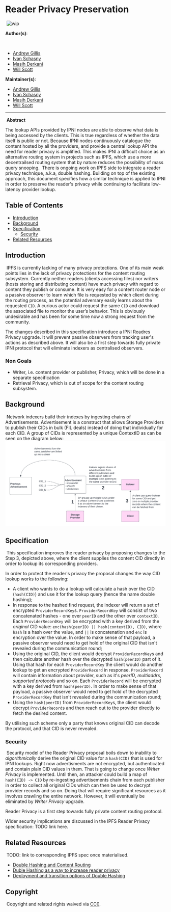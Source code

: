 # Reader Privacy Preservation
​
![wip](https://img.shields.io/badge/status-wip-orange.svg?style=flat-square)
​

**Author(s)**:
<!-- keep names alphabetically sorted -->
​
- [Andrew Gillis](https://github.com/gammazero)
- [Ivan Schasny](https://github.com/ischasny)
- [Masih Derkani](https://github.com/masih)
- [Will Scott](https://github.com/willscott)
​

**Maintainer(s)**:
​
- [Andrew Gillis](https://github.com/gammazero)
- [Ivan Schasny](https://github.com/ischasny)
- [Masih Derkani](https://github.com/masih)
- [Will Scott](https://github.com/willscott)
​
* * *
​
**Abstract**

The lookup APIs provided by IPNI nodes are able to observe what data is being accessed by the clients.
This is true regardless of whether the data itself is public or not. Because IPNI nodes continuously
catalogue the content hosted by all the providers, and provide a central lookup API the need for
reader privacy is amplified. This makes IPNI a difficult choice as an alternative routing system in
projects such as IPFS, which use a more decentrailsed routing system that by nature reduces the
possibility of mass query snooping.
​
There is ongoing work on IPFS side to integrate a reader privacy technique, a.k.a, double hashing.
Building on top of the existing approach, this document specifies how a similar technique is applied
to IPNI in order to preserve the reader's privacy while continuing to facilitate low-latency
provider lookup.
​
## Table of Contents

- [Introduction](#introduction)
- [Background](#background)
- [Specification](#specification)
    - [Security](#security)
- [Related Resources](#related-resources)
​
## Introduction
​
IPFS is currently lacking of many privacy protections. One of its main weak points lies in the lack 
of privacy protections for the content routing subsystem. Currently neither readers (clients accessing files) 
nor writers (hosts storing and distributing content) have much privacy with regard to content they publish or 
consume. It is very easy for a content router node or a passive observer to learn which file is requested by 
which client during the routing process, as the potential adversary easily learns about the requested `CID`. 
A curious actor could request the same `CID` and download the associated file to monitor the user’s behavior. 
This is obviously undesirable and has been for some time now a strong request from the community.

The changes described in this specification introduce a IPNI Readres Privacy upgrade. It will prevent 
passive observers from tracking user's actions as described above. It will also be a first step towards
fully private IPNI protocol that will eliminate indexers as centralised observers.  

### Non Goals

* Writer, i.e. content provider or publisher, Privacy, which will be done in a separate specification
* Retrieval Privacy, which is out of scope for the content routing subsystem.
​
## Background
​
Network indexers build their indexes by ingesting chains of Advertisements. Advertisement is a
construct that allows Storage Providers to publish their CIDs in bulk (FIL deals) instead of doing
that individually for each CID. A group of CIDs is represented by a unique ContextID as can be seen
on the diagram below:
​
![Index building flow](resources/readers-privacy-1.png)

## Specification
​
This specification improves the reader privacy by proposing changes to the Step 3, depicted above, where the client supplies the content CID directly in order to lookup its corresponding providers.

In order to protect the reader's privacy the proposal changes the way CID lookup works to the following:

* A client who wants to do a lookup will calculate a hash over the CID (`hash(CID)`) and use it for the
lookup query (hence the name double hashing);
* In response to the hashed find request, the indexer will return a set of encrypted `ProviderRecordKey`s. 
`ProviderRecordKey` will consist of two concatenated hashes - one over `peerID` and the other over `contextID`. 
Each `ProviderRecordKey` will be encrypted with a key derived from the *original* CID value: 
`enc(hash(peerID) || hash(contextID), CID)`, where `hash` is a hash over the value, and `||` is concatenation 
and `enc` is encryption over the value. In order to make sense of that payload, a passive observer would need 
to get hold of the original CID that isn't revealed during the communication round;
* Using the original CID, the client would decrypt `ProviderRecordKey`s and then calculate another hash
over the decrypted `hash(peerID)` part of it. Using that hash for each `ProviderRecordKey` the client would do another lookup 
to get an encrypted `ProviderRecord` in response. `ProviderRecord` will contain information about provider, 
such as it's *peerID*, *multiaddrs*, *supported protocols* and so on. Each `ProviderRecord` will be encrypted 
with a key derived from `hash(peerID)`. In order to make sense of that payload, a passive observer would need to 
get hold of the decrypted `ProviderRecordKey` that isn't revealed during the communication round;
* Using the `hash(peerID)` from `ProviderRecordKey`s, the client would decrypt `ProviderRecord`s and then reach out to the 
provider directly to fetch the desired content. 

By utilising such scheme only a party that knows original CID can decode the protocol,
and that CID is never revealed. 

### Security
​
Security model of the Reader Privacy proposal boils down to inability to *algorithmically* derive the original CID value for a 
`hash(CID)` that is used for IPNI lookups. Right now advertisments are not encrypted, but authenticated and contain plain CID values in them. 
That is going to change once *Writer Privacy* is implemented. Until then, an attacker could build a map of `hash(CID) -> CID` 
by re-ingesting advertisements chain from each publisher in order to collect all original CIDs which can then be used to decrypt provider records and so on. 
Doing that will require significant resources as it involves crawling the entire network. However, it will eventually be eliminated by *Writer Privacy* upgrade.

Reader Privacy is a first step towards fully private content routing protocol. 

Wider security implications are discussed in the IPFS Reader Privacy specification: TODO link here.
​
## Related Resources
​
TODO: link to corresponding IPFS spec once materialised.
​
* [Double Hashing and Content Routing](https://youtu.be/ZPIDU1-JnVc)
* [Duble Hashing as a way to increase reader privacy](https://youtu.be/VBlx-VvIZqU)
* [Deployment and transition options of Double Hashing](https://youtu.be/m-6_VZ8e1tk)
​
## Copyright
​
Copyright and related rights waived via [CC0](https://creativecommons.org/publicdomain/zero/1.0/).